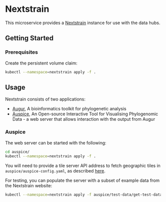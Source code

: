 # Nextstrain

This microservice provides a [Nextstrain](https://nextstrain.org/sars-cov-2) instance for use with the data hubs.

## Getting Started

### Prerequisites

Create the persistent volume claim:

``` sh
kubectl --namespace=nextstrain apply -f .
```

## Usage

Nextstrain consists of two applications: 

* [Augur](https://github.com/nextstrain/augur), A bioinformatics toolkit for phylogenetic analysis
* [Auspice](https://github.com/nextstrain/auspice), An Open-source Interactive Tool for Visualising Phylogenomic Data - a web server that allows interaction with the output from Augur

### Auspice

The web server can be started with the following:

``` sh
cd auspice/
kubectl --namespace=nextstrain apply -f .
```
You will need to provide a tile server API address to fetch geographic tiles in `auspice/auspice-config.yaml`, as described [here](https://docs.nextstrain.org/projects/auspice/en/stable/customise-client/api.html#custom-map-tiles).

For testing, you can populate the server with a subset of example data from the Nextstrain website:

``` sh
kubectl --namespace=nextstrain apply -f auspice/test-data/get-test-data-job.yaml
```
